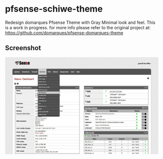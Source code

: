 pfsense-schiwe-theme
========

Redesign domarques Pfsense Theme with Gray Minimal look and feel. This is a work in progress. for more info please refer to the original project at: https://github.com/domarques/pfsense-domarques-theme

Screenshot
--------
![Theme preview](preview.jpg "Theme preview")
